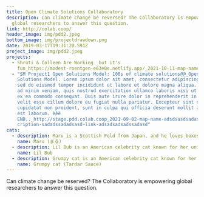 ```yaml
---
title: Open Climate Solutions Collaboratory
description: Can climate change be reversed? The Collaboratory is empowering
  global researchers to answer this question.
link: http://colab.coop/
header_image: img/pdd2.jpeg
bottom_image: img/projectdrawdown.png
date: 2019-03-17T19:31:20.591Z
project_image: img/pdd2.jpeg
projects:
  - Shruti & Colleen Are Working _but it's
    fun_https://modest-roentgen-e63e0e.netlify.app/_2021-10-11-map-name-shruti-colleen-are-working-acive-true-description-but-its-fun-link-https-modest-roentgen-e63e0e-netlify-app-collaborators-colleen-skemp
  - "SM Project1 Open Solutions Model: 100s of climate solutions@@_Open
    Solutions Model. Lorem ipsum dolor sit amet, consectetur adipiscing elit,
    sed do eiusmod tempor incididunt ut labore et dolore magna aliqua. Ut enim
    ad minim veniam, quis nostrud exercitation ullamco laboris nisi ut aliquip
    ex ea commodo consequat. Duis aute irure dolor in reprehenderit in voluptate
    velit esse cillum dolore eu fugiat nulla pariatur. Excepteur sint occaecat
    cupidatat non proident, sunt in culpa qui officia deserunt mollit anim id
    est laborum. èêë
    END.._http://stage.pdd.colab.coop_2021-09-02-map-name-adsdsasdsadasdasd-des\
    cription-sadadssadadsasd-link-adsadsadsadssadasd"
cats:
  - description: Maru is a Scottish Fold from Japan, and he loves boxes.
    name: Maru (まる)
  - description: Lil Bub is an American celebrity cat known for her unique appearance.
    name: Lil Bub
  - description: Grumpy cat is an American celebrity cat known for her grumpy appearance.
    name: Grumpy cat (Tardar Sauce)
---
```

Can climate change be reserved? The Collaboratory is empowering global researchers to answer this question.
